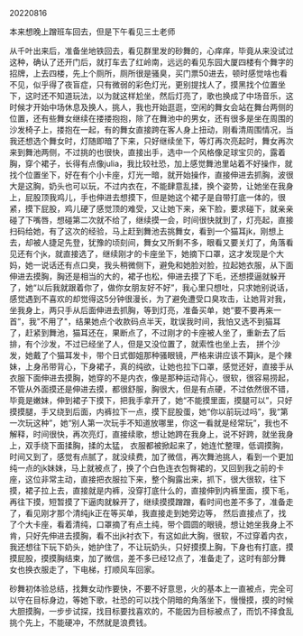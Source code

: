 20220816 

本来想晚上蹭班车回去，但是下午看见三土老师



从千叶出来后，准备坐地铁回去，看见群里发的砂舞的，心痒痒，毕竟从来没试过这种，确认了还开门后，就打车去了红岭南，远远的看见东园大厦四楼有个舞字的招牌，上去四楼，先上个厕所，厕所很是骚臭，买门票50进去，顿时感觉啥也看不见，似乎得了夜盲症，只有微弱的彩色灯光，更别提找人了，摸黑找个位置坐下，这时还不知道玩法，以为就这样尬坐，然后灯亮了，歌也换成了中场音乐，这时候才开始中场休息及换人，挑人，我也开始逛逛，空闲的舞女会站在舞台两侧的位置，还有些舞女继续在搂搂抱抱，除了在舞池中的男女，还有很多是坐在周围的沙发椅子上，搂抱在一起，有的舞女直接跨在客人身上扭动，刚看清周围情况，当我还想选个舞女时，灯随即暗了下来，只好继续坐下，等灯再次亮起时，舞女再次来到舞池两侧，不过挑的也很快，直接出手，选中一个风格像足球宝贝的，露着胸，穿个裙子，长得有点像julia，我比较社恐，加上感觉舞池里站着不好操作，就找个位置坐下，好在有个小卡座，灯光一暗，就开始操作，直接伸进去抓胸，波很大是这胸，奶头也可以玩，不过内衣在，不能肆意乱揉，换个姿势，让她坐在我身上，屁股顶我鸡儿，手也伸进去想摸下，但是她这个裙子是自带打底一体的，很紧，摸下屁股，鸡儿硬了感觉顶的难受，又让她下来，亲下脸，要求碰下，就亲亲碰了下嘴唇，想碰第二次就不给了，继续摸一会，时间很快就到了，灯亮起，直接扫码给她，有了这次的经验，马上赶到舞池去挑舞女，看到一个猫耳jk，刚想上去，却被人捷足先登，犹豫的顷刻间，舞女又所剩不多，眼看又要关灯了，角落看见还有个jk，就直接选了，继续刚才的卡座坐下，她摘下口罩，这才发现是个大妈，她一说话还有点口臭，我头稍微侧下，避免和她脸对脸，拉起她衣服，从下面伸进去摸胸，胸还是相当的大的，裙子也松，伸进去摸了下毛，还想摸逼就躲开了，她“以后我就跟着你了，做你女朋友好不好”，我心里只想吐，只求她别说话，感觉遇到不喜欢的却觉得这5分钟很漫长，为了避免遭受口臭攻击，让她背对我，坐我身上，两只手从后面伸进去抓胸，等到灯亮，准备买单，她“要不要再来一首”，我"不用了"，结果她点个收款码点半天，耽误我时间，我怕又选不到猫耳了，赶紧到舞池，猫耳还在，果断点了，不过刚才的卡座被人坐了，重新去了后排，有个沙发，不过已经坐了人，但是又没位置了，就索性也坐上去， 拼个沙发，她戴了个猫耳发卡，带个日式御姐那种骚眼镜，严格来讲应该不算jk，是个辣妹，上身吊带背心，下身裙子，真的纯欲，让她也拉下口罩，感觉还好，直接手从衣服下面伸进去摸胸，她穿的不是内衣，像是那种运动背心，很软，很容易捞起，不管从外面摸还是伸进去摸，都很舒服，胸很大，但是有点硬，不过依然很不错，毕竟是嫩妹，伸到裙子下摸下，把我手拿开了，她“不能摸里面，摸腿可以”，只好摸摸腿，手又绕到后面，内裤拉下一点，摸下屁股蛋，她“你以前玩过吗”，我“第一次玩这种”，她“别人第一次玩手不知道放哪里，你这一看就是经常玩”，我也不解释，时间很快，再次亮灯，直接续歌，想让她跨在我身上，说不好跨，就坐我身上，双手绕下面揉胸，揉的太猛， 衣服都被掀起来了，她连忙整理，低调摸胸，时间又到了，感觉有点腻了，就没续费，加了微信，再次舞池挑人，看到一个更加纯一点的jk妹妹，马上就被点了，换了个白色连衣包臀裙的，又回到我之前的卡座，这位非常主动，直接把衣服拉下来，整个胸露出来，抓下，很大很软，往下摸，裙子拉上去，直接就是内裤，没穿打底什么的，直接伸到内裤里面，摸下毛，再往下摸，短暂摸了下逼肉就躲开了，继续摸摸蹭蹭，看时间也差不多了，准备走了，看见刚才那个清纯jk正在等买单，我直接走到她旁边等， 然后直接点了，找了个大卡座，看着清纯，口罩摘了有点土纯，带个圆圆的眼镜，想让她坐我身上不肯，只好先伸进去摸胸，看不出jk衬衣下，有这如此大胸，很软，不过穿着内衣，我还想往下玩下奶头，她护住了，不让玩奶头，只好摸摸上胸，下身也有打底，摸摸屁股，摸摸胸结束，加了微信，差不多已经12点了，准备走了，这时有部分舞女也换衣服走了，下电梯，打顺风车回家。

砂舞初体验总结，找舞女动作要快，不要不好意思，火的基本上一直被点，完全可以守在目标身边，等她下歌，社恐的可以找个阴暗的角落坐下，慢慢摸，摸的时候大胆摸胸，一步步试探，找目标要找喜欢的，不能因为目标被点了，而饥不择食乱挑个先上，不能硬冲，不然就是浪费钱。